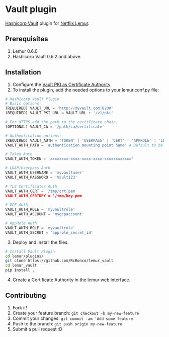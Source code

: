 # Vault plugin
[Hashicorp Vault](https://github.com/hashicorp/vault) plugin for [Netflix Lemur](https://github.com/Netflix/lemur).

## Prerequisites
1. Lemur 0.6.0
2. Hashicorp Vault 0.6.2 and above.

## Installation
1. Configure the [Vault PKI as Certificate Authority](Vault_CA.md).
2. To install the plugin, add the needed options to your lemur.conf.py file:

  ```python
  # Hashicorp Vault Plugin
  # Basic options:
  (REQUIRED) VAULT_URL = 'http://myvault.com:8200'
  (REQUIRED) VAULT_PKI_URL = VAULT_URL + '/v1/pki'

  # For HTTPS add the path to the certificate chain.
  (OPTIONAL) VAULT_CA = '/path/ca/certificate'

  # Authentication options:
  (REQUIRED) VAULT_AUTH = 'TOKEN' | 'USERPASS' | 'CERT' | 'APPROLE' | 'LDAP' | 'GCP'
  VAULT_AUTH_PATH = 'authentication mounting point name' # Default to be the auth name
  
  # Token Auth
  VAULT_AUTH_TOKEN = 'xxxxxxxx-xxxx-xxxx-xxxx-xxxxxxxxxxxx'
  
  # LDAP/Userpass Auth
  VAULT_AUTH_USERNAME = 'myvaultuser'
  VAULT_AUTH_PASSWORD = 'Vault123'
  
  # TLS Certificates Auth
  VAULT_AUTH_CERT = '/tmp/crt.pem
  VAULT_AUTH_CERTKEY = '/tmp/key.pem
  
  # GCP Auth
  VAULT_AUTH_ROLE = 'myvaultrole'
  VAULT_AUTH_ACCOUNT = 'mygcpaccount'
  
  # AppRole Auth
  VAULT_AUTH_ROLE = 'myvaultrole'
  VAULT_AUTH_SECRET = 'approle_secret_id'
   ```

3. Deploy and install the files.

  ```sh
  # Install Vault Plugin
  cd lemur/plugins/
  git clone https://github.com/RcRonco/lemur_vault
  cd lemur_vault
  pip install .
  ```
  
4. Create a Certificate Authority in the lemur web interface.

## Contributing
1. Fork it!
2. Create your feature branch: `git checkout -b my-new-feature`
3. Commit your changes: `git commit -am 'Add some feature'`
4. Push to the branch: `git push origin my-new-feature`
5. Submit a pull request :D
